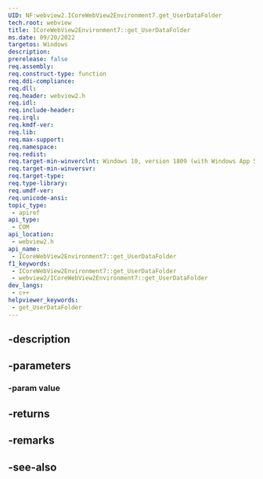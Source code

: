 ```yaml
---
UID: NF:webview2.ICoreWebView2Environment7.get_UserDataFolder
tech.root: webview
title: ICoreWebView2Environment7::get_UserDataFolder
ms.date: 09/20/2022
targetos: Windows
description: 
prerelease: false
req.assembly: 
req.construct-type: function
req.ddi-compliance: 
req.dll: 
req.header: webview2.h
req.idl: 
req.include-header: 
req.irql: 
req.kmdf-ver: 
req.lib: 
req.max-support: 
req.namespace: 
req.redist: 
req.target-min-winverclnt: Windows 10, version 1809 (with Windows App SDK 1.1 or later)
req.target-min-winversvr: 
req.target-type: 
req.type-library: 
req.umdf-ver: 
req.unicode-ansi: 
topic_type:
 - apiref
api_type:
 - COM
api_location:
 - webview2.h
api_name:
 - ICoreWebView2Environment7::get_UserDataFolder
f1_keywords:
 - ICoreWebView2Environment7::get_UserDataFolder
 - webview2/ICoreWebView2Environment7::get_UserDataFolder
dev_langs:
 - c++
helpviewer_keywords:
 - get_UserDataFolder
---
```


## -description

## -parameters

### -param value

## -returns

## -remarks

## -see-also

